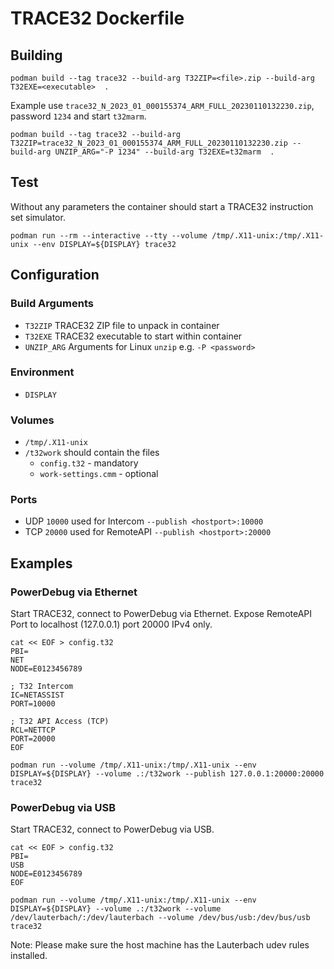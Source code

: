 # TRACE32 Dockerfile
## Building
```
podman build --tag trace32 --build-arg T32ZIP=<file>.zip --build-arg T32EXE=<executable>  .
```
Example use `trace32_N_2023_01_000155374_ARM_FULL_20230110132230.zip`, password `1234` and start `t32marm`.
```
podman build --tag trace32 --build-arg T32ZIP=trace32_N_2023_01_000155374_ARM_FULL_20230110132230.zip --build-arg UNZIP_ARG="-P 1234" --build-arg T32EXE=t32marm  .
```
## Test
Without any parameters the container should start a TRACE32 instruction set simulator.
```
podman run --rm --interactive --tty --volume /tmp/.X11-unix:/tmp/.X11-unix --env DISPLAY=${DISPLAY} trace32
```
## Configuration
### Build Arguments
- `T32ZIP` TRACE32 ZIP file to unpack in container
- `T32EXE` TRACE32 executable to start within container
- `UNZIP_ARG` Arguments for Linux `unzip` e.g. `-P <password>`
### Environment
- `DISPLAY`
### Volumes
- `/tmp/.X11-unix`
- `/t32work` should contain the files
  - `config.t32` - mandatory
  - `work-settings.cmm` - optional
### Ports
- UDP `10000` used for Intercom `--publish <hostport>:10000`
- TCP `20000` used for RemoteAPI `--publish <hostport>:20000`
## Examples
### PowerDebug via Ethernet 
Start TRACE32, connect to PowerDebug via Ethernet. Expose RemoteAPI Port to localhost (127.0.0.1) port 20000 IPv4 only.
```
cat << EOF > config.t32
PBI=
NET
NODE=E0123456789

; T32 Intercom
IC=NETASSIST
PORT=10000

; T32 API Access (TCP)
RCL=NETTCP
PORT=20000
EOF

podman run --volume /tmp/.X11-unix:/tmp/.X11-unix --env DISPLAY=${DISPLAY} --volume .:/t32work --publish 127.0.0.1:20000:20000 trace32
```
### PowerDebug via USB
Start TRACE32, connect to PowerDebug via USB.
```
cat << EOF > config.t32
PBI=
USB
NODE=E0123456789
EOF

podman run --volume /tmp/.X11-unix:/tmp/.X11-unix --env DISPLAY=${DISPLAY} --volume .:/t32work --volume /dev/lauterbach/:/dev/lauterbach --volume /dev/bus/usb:/dev/bus/usb trace32
```

Note: Please make sure the host machine has the Lauterbach udev rules installed.


